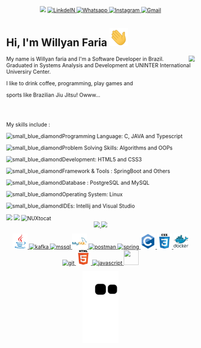 

<div dir="auto" align="center">
<img src="https://media.tenor.com/t8BoinVLwzAAAAAi/raf-rafs.gif" style="max-width: 100%;" height="50em">
  
<a target="_blank" href="https://www.linkedin.com/in/fariawillyan/">  
  <img align="auto" alt="LinkdeIN" width="40px" src="https://img.icons8.com/fluency/50/000000/linkedin.png"/>
</a>

<a target="_blank" href="https://api.whatsapp.com/send?phone=5535997144407">
  <img align="auto" alt="Whatsapp" width="40px" src="https://img.icons8.com/color/48/000000/whatsapp--v3.png"/>
</a>
                                                                                                                      
<a target="_blank" href="https://www.instagram.com/fariawillyan/">
  <img align="auto" alt="Instagram" width="40px"  src="https://img.icons8.com/fluency/48/000000/instagram-new.png"/>
</a>

<a target="_blank" href="mailto:fariawillyan@gmail.com">
  <img align="auto" alt="Gmail" width="40px"  src="https://img.icons8.com/color/48/000000/gmail-login.png"/>
</a>  



</div>


<div>
                                                                                                               
# Hi, I'm Willyan Faria <img src="https://raw.githubusercontent.com/ABSphreak/ABSphreak/master/gifs/Hi.gif" width="50px" />
<img align="right" style="display: block;-webkit-user-select: none;margin: auto;background-color: hsl(0, 0%, 90%);" src="https://raw.githubusercontent.com/Adam-pw/Adam-pw/main/animation_500_kxa883sd.gif"> 
  
<div dir="auto" align="left">
   <p>My name is Willyan faria and I'm a Software Developer in Brazil. Graduated in Systems Analysis and Development at UNINTER International Universiry Center.</p>
   <p>I like to drink coffee, programming, play games and</p>
   <p>sports like Brazilian Jiu Jitsu! Owww...</p>  
   <br></br>
  
<p>My skills include :</p>

  
<p><g-emoji class="g-emoji" alias="small_blue_diamond" fallback-src="https://github.githubassets.com/images/icons/emoji/unicode/1f539.png"><img class="emoji" alt="small_blue_diamond" height="20" width="20" src="https://github.githubassets.com/images/icons/emoji/unicode/1f539.png"></g-emoji>Programming Language: C, JAVA and Typescript</p>
  
<p><g-emoji class="g-emoji" alias="small_blue_diamond" fallback-src="https://github.githubassets.com/images/icons/emoji/unicode/1f539.png"><img class="emoji" alt="small_blue_diamond" height="20" width="20" src="https://github.githubassets.com/images/icons/emoji/unicode/1f539.png"></g-emoji>Problem Solving Skills: Algorithms and OOPs </p>
  
<p><g-emoji class="g-emoji" alias="small_blue_diamond" fallback-src="https://github.githubassets.com/images/icons/emoji/unicode/1f539.png"><img class="emoji" alt="small_blue_diamond" height="20" width="20" src="https://github.githubassets.com/images/icons/emoji/unicode/1f539.png"></g-emoji>Development: HTML5 and CSS3</p>
  
<p><g-emoji class="g-emoji" alias="small_blue_diamond" fallback-src="https://github.githubassets.com/images/icons/emoji/unicode/1f539.png"><img class="emoji" alt="small_blue_diamond" height="20" width="20" src="https://github.githubassets.com/images/icons/emoji/unicode/1f539.png"></g-emoji>Framework & Tools : SpringBoot and Others</p>  
  
<p><g-emoji class="g-emoji" alias="small_blue_diamond" fallback-src="https://github.githubassets.com/images/icons/emoji/unicode/1f539.png"><img class="emoji" alt="small_blue_diamond" height="20" width="20" src="https://github.githubassets.com/images/icons/emoji/unicode/1f539.png"></g-emoji>Database : PostgreSQL and MySQL</p>
  
<p><g-emoji class="g-emoji" alias="small_blue_diamond" fallback-src="https://github.githubassets.com/images/icons/emoji/unicode/1f539.png"><img class="emoji" alt="small_blue_diamond" height="20" width="20" src="https://github.githubassets.com/images/icons/emoji/unicode/1f539.png"></g-emoji>Operating System: Linux</p>
  
<p><g-emoji class="g-emoji" alias="small_blue_diamond" fallback-src="https://github.githubassets.com/images/icons/emoji/unicode/1f539.png"><img class="emoji" alt="small_blue_diamond" height="20" width="20" src="https://github.githubassets.com/images/icons/emoji/unicode/1f539.png"></g-emoji>IDEs: Intellij and Visual Studio</p>    
    
 
    
   
<img src="https://octodex.github.com/images/daftpunktocat-guy.gif" style="max-width: 100%;" height="150em">
<img src="https://octodex.github.com/images/daftpunktocat-thomas.gif" style="max-width: 100%;" height="150em" />

<img class="d-block width-fit height-auto mx-auto rounded-1" src="/images/NUX_Octodex.gif" alt="NUXtocat">

</div>
   




<div dir="auto" align="center">
 
 <a href="https://github.com/Fariawillyan">
 <img src="https://github-readme-stats.vercel.app/api?username=Fariawillyan&amp;show_icons=true&amp;theme=dark&amp;include_all_commits=true&amp;count_private=true" style="max-width: 100%;" height="180em">
<img src="https://github-readme-stats.vercel.app/api/top-langs/?username=Fariawillyan&amp;layout=compact&amp;langs_count=7&amp;theme=dark" style="max-width: 100%;" height="180em">
  
 </a></div>




                                                                                                               
<div dir="auto" align="center">  
  
 <a href="https://www.java.com" rel="nofollow"> <img src="https://raw.githubusercontent.com/devicons/devicon/master/icons/java/java-original.svg" alt="java" style="max-width: 100%;" width="40" height="40"> </a>    <a href="https://kafka.apache.org/" rel="nofollow"> <img src="https://camo.githubusercontent.com/b9d9be4825c5a5e8319f2a3e0624afe8b3dc76f81745c1b947561431c3ce3387/68747470733a2f2f7777772e766563746f726c6f676f2e7a6f6e652f6c6f676f732f6170616368655f6b61666b612f6170616368655f6b61666b612d69636f6e2e737667" alt="kafka" data-canonical-src="https://www.vectorlogo.zone/logos/apache_kafka/apache_kafka-icon.svg" style="max-width: 100%;" width="40" height="40"> </a>  <a href="https://www.postgresql.org/docs/" rel="nofollow"> <img src="https://img.icons8.com/color/48/000000/postgreesql.png" alt="mssql" data-canonical-src="https://www.svgrepo.com/show/303229/microsoft-sql-server-logo.svg" style="max-width: 100%;" width="40" height="40"> </a>  <a href="https://www.mysql.com/" rel="nofollow"> <img src="https://raw.githubusercontent.com/devicons/devicon/master/icons/mysql/mysql-original-wordmark.svg" alt="mysql" style="max-width: 100%;" width="40" height="40"> </a>   <a href="https://postman.com" rel="nofollow"> <img src="https://camo.githubusercontent.com/93b32389bf746009ca2370de7fe06c3b5146f4c99d99df65994f9ced0ba41685/68747470733a2f2f7777772e766563746f726c6f676f2e7a6f6e652f6c6f676f732f676574706f73746d616e2f676574706f73746d616e2d69636f6e2e737667" alt="postman" data-canonical-src="https://www.vectorlogo.zone/logos/getpostman/getpostman-icon.svg" style="max-width: 100%;" width="40" height="40"> </a>   <a href="https://spring.io/" rel="nofollow"> <img src="https://camo.githubusercontent.com/4545b55c7771bbd175235c80b518dcbbf2f6ee0b984a51ad9363cba8cb70e67c/68747470733a2f2f7777772e766563746f726c6f676f2e7a6f6e652f6c6f676f732f737072696e67696f2f737072696e67696f2d69636f6e2e737667" alt="spring" data-canonical-src="https://www.vectorlogo.zone/logos/springio/springio-icon.svg" style="max-width: 100%;" width="40" height="40"> </a>  <a href="https://docs.microsoft.com/pt-br/cpp/c-language/?view=msvc-170" rel="nofollow"> <img src="https://raw.githubusercontent.com/devicons/devicon/master/icons/c/c-original.svg" alt="c" style="max-width: 100%;" width="40" height="40"> </a> <a href="https://www.w3schools.com/css/" rel="nofollow"> <img src="https://raw.githubusercontent.com/devicons/devicon/master/icons/css3/css3-original-wordmark.svg" alt="css3" style="max-width: 100%;" width="40" height="40"> </a>  <a href="https://www.docker.com/" rel="nofollow">  <img src="https://raw.githubusercontent.com/devicons/devicon/master/icons/docker/docker-original-wordmark.svg" alt="docker" style="max-width: 100%;" width="40" height="40"></a>    <a href="https://git-scm.com/" rel="nofollow"> <img src="https://camo.githubusercontent.com/fbfcb9e3dc648adc93bef37c718db16c52f617ad055a26de6dc3c21865c3321d/68747470733a2f2f7777772e766563746f726c6f676f2e7a6f6e652f6c6f676f732f6769742d73636d2f6769742d73636d2d69636f6e2e737667" alt="git" data-canonical-src="https://www.vectorlogo.zone/logos/git-scm/git-scm-icon.svg" style="max-width: 100%;" width="40" height="40"> </a>   <a href="https://www.w3.org/html/" rel="nofollow"> <img src="https://raw.githubusercontent.com/devicons/devicon/master/icons/html5/html5-original-wordmark.svg" alt="html5" style="max-width: 100%;" width="40" height="40"> <!-- COMENTADO </a>  <a href="https://developer.mozilla.org/en-US/docs/Web/JavaScript" rel="nofollow"> <img src="https://raw.githubusercontent.com/devicons/devicon/master/icons/javascript/javascript-original.svg" alt="javascript" style="max-width: 100%;" width="40" height="40"> </a> --> </a>  <a href="https://docs.github.com/pt" rel="nofollow"> <img src="https://img.icons8.com/plasticine/100/000000/github.png" alt="javascript" style="max-width: 100%;" width="40" height="40"/> </a> </a>  <a href="https://cloud.google.com/architecture/microservices-architecture-introduction?hl=pt-br"> <img src="https://img.icons8.com/external-soft-fill-juicy-fish/60/000000/external-microservice-microservices-soft-fill-soft-fill-juicy-fish.png" style="max-width: 100%;" width="40" height="40"/> </a>
 
 
 
 
 
  
 <p dir="auto"><a target="_blank" rel="noopener noreferrer" href="https://github.com/Fariawillyan/Fariawillyan/blob/output/github-contribution-grid-snake.svg"><img src="https://github.com/Fariawillyan/Fariawillyan/raw/output/github-contribution-grid-snake.svg" alt="Snake animation" style="max-width: 100%;"></a></p>


<!---
Fariawillyan/Fariawillyan is a ✨ Developer ✨ repository because its `README.md` (this file) appears on your GitHub profile.
You can click the Preview link to take a look at your changes.
--->

